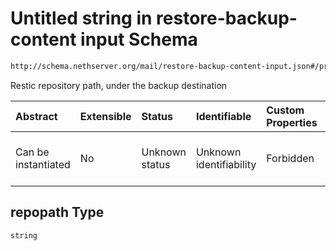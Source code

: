 # Untitled string in restore-backup-content input Schema

```txt
http://schema.nethserver.org/mail/restore-backup-content-input.json#/properties/repopath
```

Restic repository path, under the backup destination

| Abstract            | Extensible | Status         | Identifiable            | Custom Properties | Additional Properties | Access Restrictions | Defined In                                                                                           |
| :------------------ | :--------- | :------------- | :---------------------- | :---------------- | :-------------------- | :------------------ | :--------------------------------------------------------------------------------------------------- |
| Can be instantiated | No         | Unknown status | Unknown identifiability | Forbidden         | Allowed               | none                | [restore-backup-content-input.json\*](mail/restore-backup-content-input.json "open original schema") |

## repopath Type

`string`
